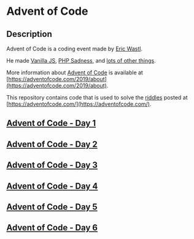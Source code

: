 # Advent of Code

## Description
Advent of Code is a coding event made by [Eric Wastl](http://was.tl/).

He made [Vanilla JS](http://vanilla-js.com/), [PHP Sadness](http://phpsadness.com/), and [lots of other things](http://was.tl/projects/).

More information about [Advent of Code](https://adventofcode.com/2019/about) is available at [https://adventofcode.com/2019/about](https://adventofcode.com/2019/about).

This repository contains code that is used to solve the [riddles](https://adventofcode.com/) posted at [https://adventofcode.com/](https://adventofcode.com/).

## [Advent of Code - Day 1](https://github.com/BigETI/AdventOfCode/blob/master/AdventOfCodeDay1/README.md)

## [Advent of Code - Day 2](https://github.com/BigETI/AdventOfCode/blob/master/AdventOfCodeDay2/README.md)

## [Advent of Code - Day 3](https://github.com/BigETI/AdventOfCode/blob/master/AdventOfCodeDay3/README.md)

## [Advent of Code - Day 4](https://github.com/BigETI/AdventOfCode/blob/master/AdventOfCodeDay4/README.md)

## [Advent of Code - Day 5](https://github.com/BigETI/AdventOfCode/blob/master/AdventOfCodeDay5/README.md)

## [Advent of Code - Day 6](https://github.com/BigETI/AdventOfCode/blob/master/AdventOfCodeDay6/README.md)